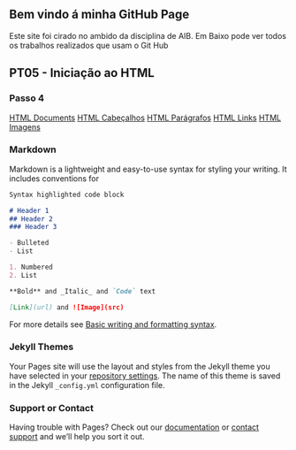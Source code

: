 ## Bem vindo á minha GitHub Page

Este site foi cirado no ambido da disciplina de AIB.
Em Baixo pode ver todos os trabalhos realizados que usam o Git Hub

## PT05 - Iniciação ao HTML
### Passo 4
[HTML Documents](https://github.com/PiguelitoMiriquito/PT05-Passo-4/blob/99c46eb3332a0104f5bf5fffaa719bba12c027d8/pt05.HTML)
[HTML Cabeçalhos](https://github.com/PiguelitoMiriquito/PT05-Passo-4/blob/99c46eb3332a0104f5bf5fffaa719bba12c027d8/pt05.HTML)
[HTML Parágrafos](https://github.com/PiguelitoMiriquito/PT05-Passo-4/blob/99c46eb3332a0104f5bf5fffaa719bba12c027d8/pt05paragrafos.HTML)
[HTML Links](https://github.com/PiguelitoMiriquito/PT05-Passo-4/blob/99c46eb3332a0104f5bf5fffaa719bba12c027d8/pt05links.HTML)
[HTML Imagens](https://github.com/PiguelitoMiriquito/PT05-Passo-4/blob/99c46eb3332a0104f5bf5fffaa719bba12c027d8/pt05imagens.HTML)

### Markdown

Markdown is a lightweight and easy-to-use syntax for styling your writing. It includes conventions for

```markdown
Syntax highlighted code block

# Header 1
## Header 2
### Header 3

- Bulleted
- List

1. Numbered
2. List

**Bold** and _Italic_ and `Code` text

[Link](url) and ![Image](src)
```

For more details see [Basic writing and formatting syntax](https://docs.github.com/en/github/writing-on-github/getting-started-with-writing-and-formatting-on-github/basic-writing-and-formatting-syntax).

### Jekyll Themes

Your Pages site will use the layout and styles from the Jekyll theme you have selected in your [repository settings](https://github.com/PiguelitoMiriquito/PiguelitoMiriquito.github.io./settings/pages). The name of this theme is saved in the Jekyll `_config.yml` configuration file.

### Support or Contact

Having trouble with Pages? Check out our [documentation](https://docs.github.com/categories/github-pages-basics/) or [contact support](https://support.github.com/contact) and we’ll help you sort it out.
